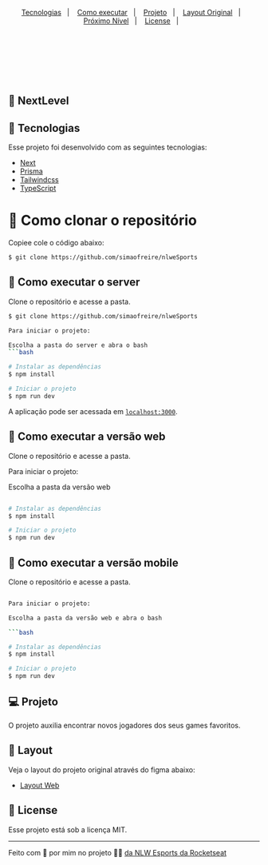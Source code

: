 
<p align="center">
  <a href="#-tecnologias">Tecnologias</a>&nbsp;&nbsp;&nbsp;|&nbsp;&nbsp;&nbsp;
  <a href="#-como-executar">Como executar</a>&nbsp;&nbsp;&nbsp;|&nbsp;&nbsp;&nbsp;
  <a href="#-projeto">Projeto</a>&nbsp;&nbsp;&nbsp;|&nbsp;&nbsp;&nbsp;
  <a href="#-layout">Layout Original</a>&nbsp;&nbsp;&nbsp;|&nbsp;&nbsp;&nbsp;
  <a href="#-nextlevel">Próximo Nível</a>&nbsp;&nbsp;&nbsp;|&nbsp;&nbsp;&nbsp;
  <a href="#-license">License</a>&nbsp;&nbsp;&nbsp;|&nbsp;&nbsp;&nbsp;
</p>
<br/><br/>

<p align="center">
  
</p>

<br/><br/>



<p align="center">
  <img alt="" src="https://user-images.githubusercontent.com/21183446/190916326-893c26ee-b560-4468-8c14-b1fea9391200.png" />
</p>



## 🚀 NextLevel



## 🧪 Tecnologias

Esse projeto foi desenvolvido com as seguintes tecnologias:

- [Next](https://nextjs.org/)
- [Prisma](https://www.prisma.io)
- [Tailwindcss](https://tailwindcss.com)
- [TypeScript](https://www.typescriptlang.org)




# 🚀 Como clonar o repositório

Copiee cole o código abaixo:

```bash
$ git clone https://github.com/simaofreire/nlweSports


```



## 🚀 Como executar o server

Clone o repositório e acesse a pasta.

```bash
$ git clone https://github.com/simaofreire/nlweSports

Para iniciar o projeto:

Escolha a pasta do server e abra o bash
```bash

# Instalar as dependências
$ npm install

# Iniciar o projeto
$ npm run dev

```


A aplicação pode ser acessada em [`localhost:3000`](http://localhost:3000).

## 🚀 Como executar a versão web

Clone o repositório e acesse a pasta.

Para iniciar o projeto:

Escolha a pasta da versão web

```bash

# Instalar as dependências
$ npm install

# Iniciar o projeto
$ npm run dev

```

## 🚀 Como executar a versão mobile

Clone o repositório e acesse a pasta.

```bash

Para iniciar o projeto:

Escolha a pasta da versão web e abra o bash

```bash

# Instalar as dependências
$ npm install

# Iniciar o projeto
$ npm run dev

```



## 💻 Projeto
O projeto auxilia encontrar novos jogadores dos seus games favoritos. 


## 🔖 Layout

Veja o layout do projeto original através do figma abaixo:

- [Layout Web](https://www.figma.com/community/file/1150897317533332617)





## 📝 License

Esse projeto está sob a licença MIT.

---

Feito com 💜 por mim no projeto 👋🏻 [da NLW Esports da Rocketseat](https://www.rocketseat.com.br/)